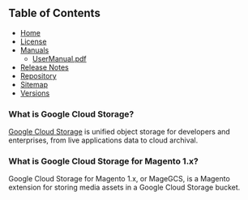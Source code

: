 ## Table of Contents

- [Home](https://docs.auroraextensions.com/magento/extensions/1.x/magegcs/latest/)
- [License](https://docs.auroraextensions.com/magento/extensions/1.x/magegcs/LICENSE.txt)
- [Manuals](https://docs.auroraextensions.com/magento/extensions/1.x/magegcs/latest/manuals/)
    + [UserManual.pdf](https://docs.auroraextensions.com/magento/extensions/1.x/magegcs/latest/manuals/UserManual.pdf)
- [Release Notes](https://docs.auroraextensions.com/magento/extensions/1.x/magegcs/RELEASE_NOTES.txt)
- [Repository](https://github.com/auroraextensions/magegcs)
- [Sitemap](https://docs.auroraextensions.com/magento/extensions/1.x/magegcs/latest/sitemap.xml)
- [Versions](https://docs.auroraextensions.com/magento/extensions/1.x/magegcs/)

### What is Google Cloud Storage?

[Google Cloud Storage](https://cloud.google.com/storage/) is unified object storage for developers
and enterprises, from live applications data to cloud archival.

### What is Google Cloud Storage for Magento 1.x?

Google Cloud Storage for Magento 1.x, or MageGCS, is a Magento extension for storing media assets in
a Google Cloud Storage bucket.
